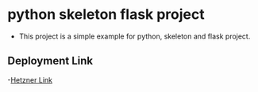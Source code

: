 # python skeleton flask project

- This project is a simple example for python, skeleton and flask project.

## Deployment Link

-[Hetzner Link](https://python-skeleton-flask.bscebeci.de/ "Simple Python Skeleton Flask Project")
